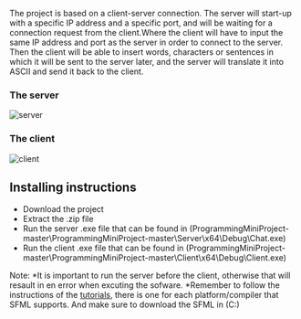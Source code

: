 The project is based on a client-server connection. The server will start-up with a specific IP address and a specific port, and will be waiting for a connection request from the client.Where the client will have to input the same IP address and port as the server in order to connect to the server. Then the client will be able to insert words, characters or sentences in which it will be sent to the server later, and the server will translate it into ASCII and send it back to the client.

### The server
![server](https://user-images.githubusercontent.com/27723940/34455764-4f95912c-ed86-11e7-927e-085631ee98f8.jpg)
### The client
![client](https://user-images.githubusercontent.com/27723940/34455765-4faf68b8-ed86-11e7-8dfa-300ef3bd7700.jpg)



## Installing instructions

 * Download the project
 * Extract the .zip file
 * Run the server .exe file that can be found in (ProgrammingMiniProject-master\ProgrammingMiniProject-master\Server\x64\Debug\Chat.exe)
 * Run the client .exe file that can be found in (ProgrammingMiniProject-master\ProgrammingMiniProject-master\Client\x64\Debug\Client.exe)

Note: 
*It is important to run the server before the client, otherwise that will resault in en error when excuting the sofware.
*Remember to follow the instructions of the [tutorials](https://www.sfml-dev.org/tutorials/2.4/), there is one for each platform/compiler that SFML supports. And make sure to download the SFML in (C:\)
